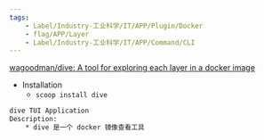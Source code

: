 ```yaml
---
tags:
    - Label/Industry-工业科学/IT/APP/Plugin/Docker
    - flag/APP/Layer
    - Label/Industry-工业科学/IT/APP/Command/CLI
---
```


[wagoodman/dive: A tool for exploring each layer in a docker image](https://github.com/wagoodman/dive)


- Installation
    - `scoop install dive`

```bash
dive TUI Application
Description:
	* dive 是一个 docker 镜像查看工具


```